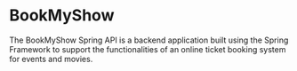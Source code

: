 # BookMyShow
The BookMyShow Spring API is a backend application built using the Spring Framework to support the functionalities of an online ticket booking system for events and movies.

